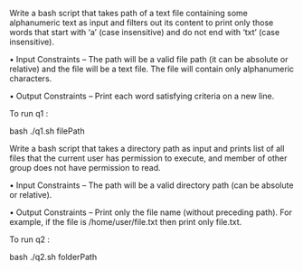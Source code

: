 Write a bash script that takes path of a text file containing some alphanumeric text as input and filters out its content to print only those words that start with ‘a’ (case insensitive) and do not end with ‘txt’ (case insensitive).

• Input Constraints – The path will be a valid file path (it can be absolute or relative) and the file will be a text file. The file will contain only alphanumeric characters.

• Output Constraints – Print each word satisfying criteria on a new line.

To run q1 : 

bash ./q1.sh filePath



Write a bash script that takes a directory path as input and prints list of all files that the current user has permission to execute, and member of other group does not have permission to read.

• Input Constraints – The path will be a valid directory path (can be absolute or relative).

• Output Constraints – Print only the file name (without preceding path). For example, if the file is /home/user/file.txt then print only file.txt.

To run q2 : 

bash ./q2.sh folderPath
